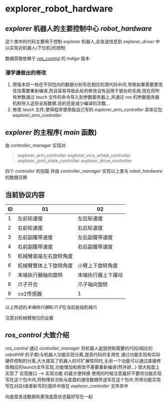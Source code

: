# explorer_robot_hardware
## _explorer_ 机器人的主要控制中心 _robot_hardware_
这个类中的代码主要用于控制 _explorer_ 机器人,会发送信息到 _explorer_driver_ 中以实现对机器人(下位机)的控制

数据获取依赖于 [_ros_control_](https://github.com/ros-controls/ros_control/tree/indigo-devel "ros_control-indigo 版本的github网址") 的 _indigo_ 版本 





### 潘学谦做出的修改

1. 原版本将一些在不同包内的数据分别写在相应的源代码中间,导致如果需要更改往往需要重新编译,而且容易导致此处的修改没有运用于彼处的毛病,现在将所有参数通过 _lauch_ 文件的命令导入到参数服务器上,并通过 _ros_ 的参数服务器机制导入这些全局数据.目的还是减少编译的次数...
2. 修改 _lauch_ 文件,使得程序使用我自己写的 _explorer_arm_controller_ 具体见包 _explorer_arm_controller_

## _explorer_ 的主程序( _main_ 函数)

由 _controller_manager_ 实现对 

> explorer_arm_controller 
> explorer_vice_wheel_controller
> explorer_joint_state_controller
> explorer_drive_controller

四个 _controller_ 的加载
并由 _controller_manager_ 实现以上类与 _robot_hardware_ 的数据交换

## 当前协议内容

| ID   | 01              | 02            |
| ---- | --------------- | ------------- |
| 1    | 左前轮速度           | 左后轮速度         |
| 2    | 右前轮速度           | 右后轮速度         |
| 3    | 左前副履带速度          | 左后副履带速度        |
| 4    | 右前副履带速度          | 右后副履带速度        |
| 5    | 机械臂底座左右旋转角度       |               |
| 6    | 机械臂整体上下旋转角度 | 小臂上下旋转角度 |
| 7    | 末端执行器轴向旋转   | 末端执行器上下摆动 |
| 8    | 爪子开合        | 爪子轴向旋转 |
| 9    | co2传感器        | 1 |
以上所述的*末端执行器*和*爪子*在当前是指机械爪

注意对机械臂限位的设置

## _ros_control_ 大致介绍

_ros_control_ 通过  _controller_manager_ 将机器人底层控制需要的代码(相应的 _robotHW_ 的子类)与机器人功能实现分离,提高代码的复用性
通过功能实现和实际硬件控制的分离,大大提高了机器人的可扩展性同时,关闭一个功能可以通过直接修改相应的launch文件实现,功能增加和修改不需要重新编译(然并卵...)
很大程度上实现了 实现接口 --> 实现功能 的最方便转换
使用的时候注意最好不要将功能实现写在这个包中间,将物理状况和与底盘的通信数据传送写在这个包中,所用功能实现写在对应(或者新写的)插件中放在 _explorer_controller_ 文件夹中

向底盘发送数据和更改底盘状态最好写在一起
